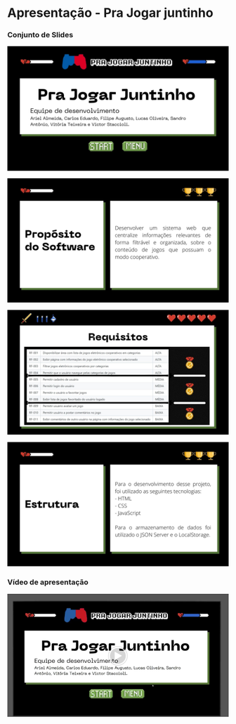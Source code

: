 # Apresentação - Pra Jogar juntinho

### Conjunto de Slides

![01](img/1.jpg)

![02](img/2.jpg)

![03](img/3.jpg)

![04](img/4.jpg)

### Vídeo de apresentação

[![Video de Apresentação](img/img-video.png)](img/apresentacao-jogarjuntinho.mp4)
